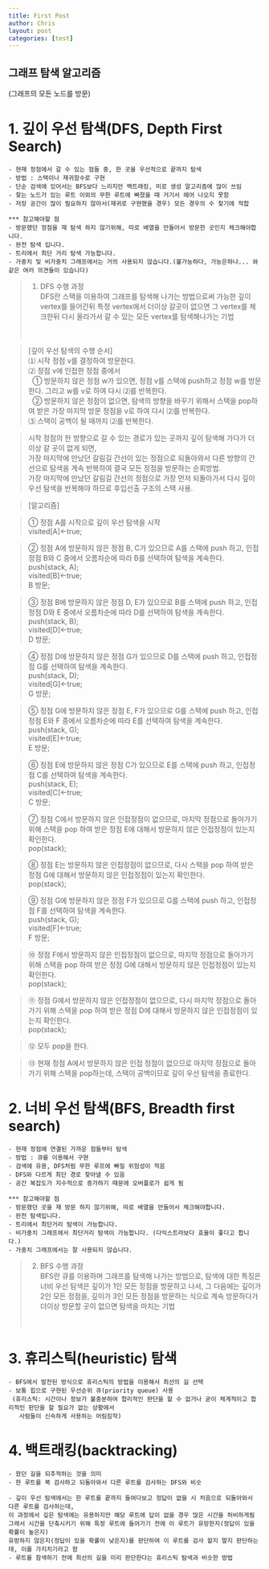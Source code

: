 ```yaml
---
title: First Post
author: Chris
layout: post
categories: [test]
---
```



## 그래프 탐색 알고리즘
(그래프의 모든 노드를 방문)

# 1. 깊이 우선 탐색(DFS, Depth First Search)
    - 현재 정점에서 갈 수 있는 점들 중, 한 곳을 우선적으로 끝까지 탐색
    - 방법 : 스택이나 재귀함수로 구현
    - 단순 검색에 있어서는 BFS보다 느리지만 백트래킹, 미로 생성 알고리즘에 많이 쓰임
    - 찾는 노드가 있는 루트 이외의 무한 루트에 빠졌을 때 거기서 헤어 나오지 못함
    - 저장 공간이 많이 필요하지 않아서(재귀로 구현했을 경우) 모든 경우의 수 찾기에 적합

    *** 참고해야할 점
    - 방문했던 정점을 재 탐색 하지 않기위해, 따로 배열을 만들어서 방문한 곳인지 체크해야합니다.
    - 완전 탐색 입니다.
    - 트리에서 최단 거리 탐색 가능합니다.
    - 가중치 및 비가중치 그래프에서는 거의 사용되지 않습니다.(불가능하다, 가능은하나... 와 같은 여러 의견들이 있습니다)

> 1) DFS 수행 과정  
DFS란 스택을 이용하여 그래프를 탐색해 나가는 방법으로써 가능한 깊이 vertex를 들어간뒤 특정 vertex에서 더이상 갈곳이 없으면 그 vertex를 체크한뒤 다시 올라가서 갈 수 있는 모든 vertex를 탐색해나가는 기법  <br><br>
<span class="image center"><img src="{{ 'assets/images/dfs_1.png' | relative_url }}" alt="" /></span>  

> [깊이 우선 탐색의 수행 순서]  
⑴ 시작 정점 v를 결정하여 방문한다.  
⑵ 정점 v에 인접한 정점 중에서  
&nbsp;&nbsp;① 방문하지 않은 정점 w가 있으면, 정점 v를 스택에 push하고 정점 w를 방문한다. 그리고 w를 v로 하여 다시 ⑵를 반복한다.  
&nbsp;&nbsp;② 방문하지 않은 정점이 없으면, 탐색의 방향을 바꾸기 위해서 스택을 pop하여 받은 가장 마지막 방문 정점을 v로 하여 다시 ⑵를 반복한다.  
⑶ 스택이 공백이 될 때까지 ⑵를 반복한다.  

> 시작 정점의 한 방향으로 갈 수 있는 경로가 있는 곳까지 깊이 탐색해 가다가 더 이상 갈 곳이 없게 되면,  
가장 마지막에 만났던 갈림길 간선이 있는 정점으로 되돌아와서 다른 방향의 간선으로 탐색을 계속 반복하여 결국 모든 정점을 방문하는 순회방법.  
가장 마지막에 만났던 갈림길 간선의 정점으로 가장 먼저 되돌아가서 다시 깊이 우선 탐색을 반복해야 하므로 후입선출 구조의 스택 사용.  

> [알고리즘]  
<span class="image center"><img src="{{ 'assets/images/dfs_2.png' | relative_url }}" alt="" /></span>  

> ① 정점 A를 시작으로 깊이 우선 탐색을 시작  
visited[A]←true;  
<span class="image center"><img src="{{ 'assets/images/dfs_3.png' | relative_url }}" alt="" /></span>  

> ② 정점 A에 방문하지 않은 정점 B, C가 있으므로 A를 스택에 push 하고, 인접정점 B와 C 중에서 오름차순에 따라 B를 선택하여 탐색을 계속한다.  
push(stack, A);  
visited[B]←true;  
B 방문;  
<span class="image center"><img src="{{ 'assets/images/dfs_4.png' | relative_url }}" alt="" /></span>  

> ③ 정점 B에 방문하지 않은 정점 D, E가 있으므로 B를 스택에 push 하고, 인접정점 D와 E 중에서 오름차순에 따라 D를 선택하여 탐색을 계속한다.  
push(stack, B);  
visited[D]←true;  
D 방문;  
<span class="image center"><img src="{{ 'assets/images/dfs_5.png' | relative_url }}" alt="" /></span>  

> ④ 정점 D에 방문하지 않은 정점 G가 있으므로 D를 스택에 push 하고, 인접정점 G를 선택하여 탐색을 계속한다.  
push(stack, D);  
visited[G]←true;  
G 방문;  
<span class="image center"><img src="{{ 'assets/images/dfs_6.png' | relative_url }}" alt="" /></span>  

> ⑤ 정점 G에 방문하지 않은 정점 E, F가 있으므로 G를 스택에 push 하고, 인접정점 E와 F 중에서 오름차순에 따라 E를 선택하여 탐색을 계속한다.  
push(stack, G);  
visited[E]←true;  
E 방문;  
<span class="image center"><img src="{{ 'assets/images/dfs_7.png' | relative_url }}" alt="" /></span>  

> ⑥ 정점 E에 방문하지 않은 정점 C가 있으므로 E를 스택에 push 하고, 인접정점 C를 선택하여 탐색을 계속한다.  
push(stack, E);  
visited[C]←true;  
C 방문;  
<span class="image center"><img src="{{ 'assets/images/dfs_8.png' | relative_url }}" alt="" /></span>  

> ⑦ 정점 C에서 방문하지 않은 인접정점이 없으므로, 마지막 정점으로 돌아가기 위해 스택을 pop 하여 받은 정점 E에 대해서 방문하지 않은 인접정점이 있는지 확인한다.  
pop(stack);  
<span class="image center"><img src="{{ 'assets/images/dfs_9.png' | relative_url }}" alt="" /></span>  

> ⑧ 정점 E는 방문하지 않은 인접정점이 없으므로, 다시 스택을 pop 하여 받은 정점 G에 대해서 방문하지 않은 인접정점이 있는지 확인한다.  
pop(stack);
<span class="image center"><img src="{{ 'assets/images/dfs_10.png' | relative_url }}" alt="" /></span>  

> ⑨ 정점 G에 방문하지 않은 정점 F가 있으므로 G를 스택에 push 하고, 인접정점 F를 선택하여 탐색을 계속한다.  
push(stack, G);  
visited[F]←true;  
F 방문;  
<span class="image center"><img src="{{ 'assets/images/dfs_11.png' | relative_url }}" alt="" /></span>  

> ⑩ 정점 F에서 방문하지 않은 인접정점이 없으므로, 마지막 정점으로 돌아가기 위해 스택을 pop 하여 받은 정점 G에 대해서 방문하지 않은 인접정점이 있는지 확인한다.  
pop(stack);  
<span class="image center"><img src="{{ 'assets/images/dfs_12.png' | relative_url }}" alt="" /></span>  

> ⑪ 정점 G에서 방문하지 않은 인접정점이 없으므로, 다시 마지막 정점으로 돌아가기 위해 스택을 pop 하여 받은 정점 D에 대해서 방문하지 않은 인접정점이 있는지 확인한다.  
pop(stack);  
<span class="image center"><img src="{{ 'assets/images/dfs_13.png' | relative_url }}" alt="" /></span>  


> ⑫ 모두 pop을 한다.  

> ⑬ 현재 정점 A에서 방문하지 않은 인접 정점이 없으므로 마지막 정점으로 돌아가기 위해 스택을 pop하는데, 스택이 공백이므로 깊이 우선 탐색을 종료한다.  
<span class="image center"><img src="{{ 'assets/images/dfs_14.png' | relative_url }}" alt="" /></span>  

# 2. 너비 우선 탐색(BFS, Breadth first search)
    - 현재 정점에 연결된 가까운 점들부터 탐색
    - 방법 : 큐를 이용해서 구현
    - 검색에 유용, DFS처럼 무한 루프에 빠질 위험성이 적음
    - DFS와 다르게 최단 경로 찾아낼 수 있음
    - 공간 복잡도가 지수적으로 증가하기 때문에 오버플로가 쉽게 됨

    *** 참고해야할 점
    - 방문했던 곳을 재 방문 하지 않기위해, 따로 배열을 만들어서 체크해야합니다.
    - 완전 탐색입니다.
    - 트리에서 최단거리 탐색이 가능합니다.
    - 비가중치 그래프에서 최단거리 탐색이 가능합니다. (다익스트라보다 효율이 좋다고 합니다.)
    - 가중치 그래프에서는 잘 사용되지 않습니다.

> 2) BFS 수행 과정  
BFS란 큐를 이용하며 그래프를 탐색해 나가는 방법으로, 탐색에 대한 특징은 너비 우선 탐색은 깊이가 1인 모든 정점을 방문하고 나서, 그 다음에는 깊이가 2인 모든 정점을, 깊이가 3인 모든 정점을 방문하는 식으로 계속 방문하다가 더이상 방문할 곳이 없으면 탐색을 마치는 기법  <br><br>
<span class="image center"><img src="{{ 'assets/images/bfs_1.png' | relative_url }}" alt="" /></span>  


# 3. 휴리스틱(heuristic) 탐색
    - BFS에서 발전된 방식으로 휴리스틱의 방법을 이용해서 최선의 길 선택
    - 보통 힙으로 구현된 우선순위 큐(priority queue) 사용
     (휴리스틱: 시간이나 정보가 불충분하여 합리적인 판단을 할 수 없거나 굳이 체계적이고 합리적인 판단을 할 필요가 없는 상황에서
       사람들이 신속하게 사용하는 어림짐작)


# 4. 백트래킹(backtracking)
    - 왔던 길을 되추적하는 것을 의미
    - 한 루트를 쭉 검사하고 되돌아와서 다른 루트를 검사하는 DFS와 비슷

    - 깊이 우선 탐색에서는 한 루트를 끝까지 들여다보고 정답이 없을 시 처음으로 되돌아와서 다른 루트를 검사하는데,
    이 과정에서 깊은 탐색에는 유용하지만 해당 루트에 답이 없을 경우 많은 시간을 허비하게됨
    그래서 시간을 단축시키기 위해 특정 루트에 들어가기 전에 이 루트가 유망한지(정답이 있을 확률이 높은지)
    유망하지 않은지(정답이 있을 확률이 낮은지)를 판단하여 이 루트를 검사 할지 말지 판단하는데, 이를 가지치기라고 함
    - 루트를 참색하기 전에 최선의 길을 미리 판단한다는 휴리스틱 탐색과 비슷한 방법
